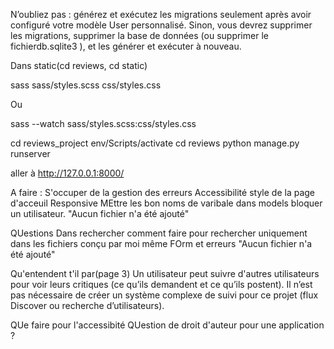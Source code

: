 N’oubliez pas : générez et exécutez les migrations seulement après avoir configuré votre modèle User personnalisé. Sinon, vous devrez supprimer les migrations, supprimer la base de données (ou supprimer le fichierdb.sqlite3 ), et les générer et exécuter à nouveau.

Dans static(cd reviews, cd static)

sass sass/styles.scss css/styles.css

Ou

sass --watch sass/styles.scss:css/styles.css

cd reviews_project
env/Scripts/activate
cd reviews
python manage.py runserver

aller à http://127.0.0.1:8000/

A faire :
S'occuper de la gestion des erreurs
Accessibilité
style de la page d'acceuil
Responsive
MEttre les bon noms de varibale dans models
bloquer un utilisateur.
"Aucun fichier n'a été ajouté"

QUestions
Dans rechercher comment faire pour rechercher uniquement dans les fichiers conçu par moi même
FOrm et erreurs
"Aucun fichier n'a été ajouté"

Qu'entendent t'il par(page 3)
Un utilisateur peut suivre d'autres utilisateurs pour voir leurs critiques (ce qu’ils
demandent et ce qu’ils postent). Il n’est pas nécessaire de créer un système
complexe de suivi pour ce projet (flux Discover ou recherche d’utilisateurs).

QUe faire pour l'accessibité
QUestion de droit d'auteur pour une application ?
